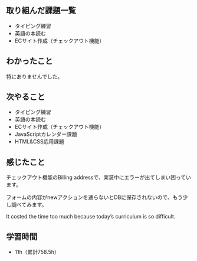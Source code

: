 ## 取り組んだ課題一覧
- タイピング練習
- 英語の本読む
- ECサイト作成（チェックアウト機能）
## わかったこと
特にありませんでした。
## 次やること
- タイピング練習
- 英語の本読む
- ECサイト作成（チェックアウト機能）
- JavaScriptカレンダー課題
- HTML&CSS応用課題
## 感じたこと
チェックアウト機能のBilling addressで、実装中にエラーが出てしまい困っています。

フォームの内容がnewアクションを通らないとDBに保存されないので、もう少し調べてみます。

It costed the time too much because today’s curriculum is so difficult.

## 学習時間
- 11h（累計758.5h）
